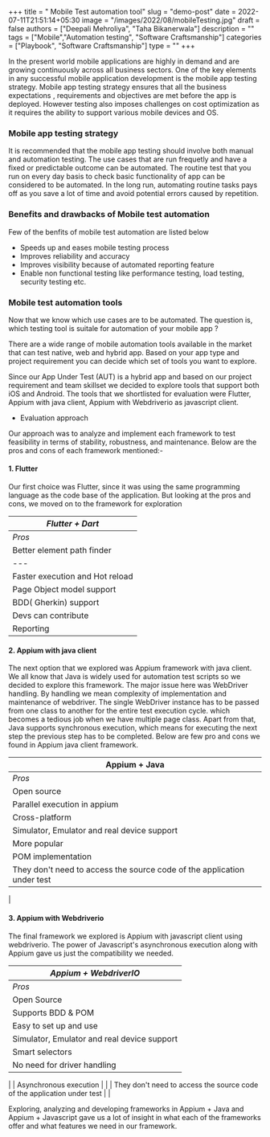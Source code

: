 +++
title = " Mobile Test automation tool"
slug = "demo-post"
date = 2022-07-11T21:51:14+05:30
image = "/images/2022/08/mobileTesting.jpg"
draft = false
authors = ["Deepali Mehroliya", "Taha Bikanerwala"]
description = ""
tags = ["Mobile","Automation testing", "Software Craftsmanship"]
categories = ["Playbook", "Software Craftsmanship"]
type = ""
+++


In the present world mobile applications are highly in demand and are growing continuously across all business sectors. One of the key elements in any successful mobile application development is the mobile app testing strategy. Mobile app testing strategy ensures that all the business expectations , requirements and objectives are met before the app is deployed. However testing also imposes challenges on cost optimization as it requires the ability to support various mobile devices and OS. 

### Mobile app testing strategy
It is recommended that the mobile app testing should involve both manual and automation testing. The use cases that are run frequetly and have a fixed or predictable outcome can be automated. The routine test that you run on every day basis to check basic functionality of app can be considered to be automated. In the long run, automating routine tasks pays off as you save a lot of time and avoid potential errors caused by repetition. 

### Benefits and drawbacks of Mobile test automation 

Few of the benfits of mobile test automation are listed below 

-  Speeds up and eases mobile testing process
-  Improves reliability and accuracy
-  Improves visibility because of automated reporting feature
-  Enable non functional testing like performance testing, load testing, security testing etc.


### Mobile test automation tools
Now that we know which use cases are to be automated. The question is, which testing tool is suitale for automation of your mobile app ? 

There are a wide range of mobile automation tools available in the market that can test native, web and hybrid app. Based on your app type and project requirement you can decide which set of tools you want to explore.

Since our App Under Test (AUT) is a hybrid app and based on our project requirement and team skillset we decided to explore tools that support both iOS and Android. The tools that we shortlisted for evaluation were Flutter, Appium with java client, Appium with Webdriverio as javascript client.

- Evaluation approach

Our approach was to analyze and implement each framework to test feasibility in terms of stability, robustness, and maintenance. Below are the pros and cons of each framework mentioned:-

#### 1. Flutter
Our first choice was Flutter, since it was using the same programming language as the code base of the application. But looking at the pros and cons, we moved on to the framework for exploration

| _Flutter + Dart_ |
| --- |
| _Pros_ | _Cons_ |
| Better element path finder | Deprecation of flutter driver |
| --- | --- |
| Faster execution and Hot reload | New technology |
| Page Object model support | No Parallel execution |
| BDD( Gherkin) support | Flakiness. |
| Devs can contribute | Complexity of BDD implementation. Every step definition has a different class file which will become difficult to maintain as we increase the number of test cases. |
| Reporting | There is more like widget testing |

#### 2. Appium with java client
The next option that we explored was Appium framework with java client. We all know that Java is widely used for automation test scripts so we decided to explore this framework. The major issue here was WebDriver handling. By handling we mean complexity of implementation and maintenance of webdriver. The single WebDriver instance has to be passed from one class to another for the entire test execution cycle. which becomes a tedious job when we have multiple page class. Apart from that, Java supports synchronous execution, which means for executing the next step the previous step has to be completed. Below are few pro and cons we found in Appium java client framework.

| Appium + Java |
| --- |
| _Pros_ | _Cons_ |
| Open source | Report generation( No support for detailed report generation) |
| Parallel execution in appium | Slow execution because of remote execution |
| Cross-platform | Different test scripts for Android and iOS |
| Simulator, Emulator and real device support | Element selection is difficult |
| More popular | Flakiness |
| POM implementation | Asynchronous execution not supported |
| They don&#39;t need to access the source code of the application under test |
 |

#### 3. Appium with Webdriverio
The final framework we explored is Appium with javascript client using webdriverio. The power of Javascript&#39;s asynchronous execution along with Appium gave us just the compatibility we needed.

| _Appium + WebdriverIO_ |
| --- |
| _Pros_ | _Cons_ |
| Open Source | Different test scripts for Android and iOS |
| Supports BDD &amp; POM | Suitable only for Javascript |
| Easy to set up and use | Slow execution because of remote execution |
| Simulator, Emulator and real device support | Element selection is difficult |
| Smart selectors | Flakiness |
| No need for driver handling |
 |
| Asynchronous execution |
 |
| They don&#39;t need to access the source code of the application under test |
 |

Exploring, analyzing and developing frameworks in Appium + Java and Appium + Javascript gave us a lot of insight in what each of the frameworks offer and what features we need in our framework.
